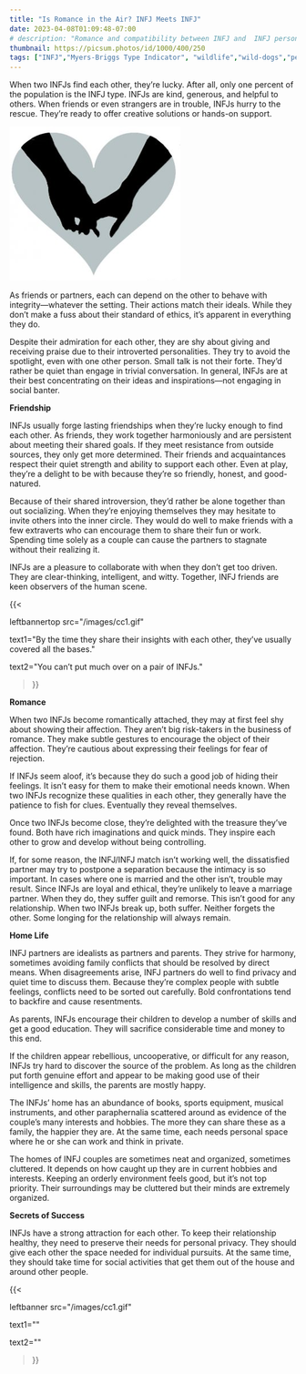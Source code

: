 ```yaml
---
title: "Is Romance in the Air? INFJ Meets INFJ"
date: 2023-04-08T01:09:48-07:00
# description: "Romance and compatibility between INFJ and  INFJ personality types."
thumbnail: https://picsum.photos/id/1000/400/250
tags: ["INFJ","Myers-Briggs Type Indicator", "wildlife","wild-dogs","pets","animal-welfare"]
---
```



<!-- This is **bold** text, and this is *emphasized* text.
![infp_injf table](/infp_injf-table.jpg)
Visit the [Hugo](https://gohugo.io) website! -->

<!-- https://beaconstreetusa.com/wp/is-romance-in-the-air-infj-meets-infj/ -->

When two INFJs find each other, they’re lucky. After all, only one percent of the population is the INFJ type. INFJs are kind, generous, and helpful to others. When friends or even strangers are in trouble, INFJs hurry to the rescue. They’re ready to offer creative solutions or hands-on support.

![Romance](/heart2-300x271.jpg)

As friends or partners, each can depend on the other to behave with integrity—whatever the setting. Their actions match their ideals. While they don’t make a fuss about their standard of ethics, it’s apparent in everything they do.

Despite their admiration for each other, they are shy about giving and receiving praise due to their introverted personalities. They try to avoid the spotlight, even with one other person. Small talk is not their forte. They’d rather be quiet than engage in trivial conversation. In general, INFJs are at their best concentrating on their ideas and inspirations—not engaging in social banter.

**Friendship**

INFJs usually forge lasting friendships when they’re lucky enough to find each other. As friends, they work together harmoniously and are persistent about meeting their shared goals. If they meet resistance from outside sources, they only get more determined. Their friends and acquaintances respect their quiet strength and ability to support each other. Even at play, they’re a delight to be with because they’re so friendly, honest, and good-natured.

Because of their shared introversion, they’d rather be alone together than out socializing. When they’re enjoying themselves they may hesitate to invite others into the inner circle. They would do well to make friends with a few extraverts who can encourage them to share their fun or work. Spending time solely as a couple can cause the partners to stagnate without their realizing it.

INFJs are a pleasure to collaborate with when they don’t get too driven. They are clear-thinking, intelligent, and witty. Together, INFJ friends are keen observers of the human scene. 

{{< 

leftbannertop src="/images/cc1.gif" 

text1="By the time they share their insights with each other, they’ve usually covered all the bases." 

text2="You can’t put much over on a pair of INFJs."

>}}

**Romance**

When two INFJs become romantically attached, they may at first feel shy about showing their affection. They aren’t big risk-takers in the business of romance. They make subtle gestures to encourage the object of their affection. They’re cautious about expressing their feelings for fear of rejection.

If  INFJs seem aloof, it’s because they do such a good job of hiding their feelings. It isn’t easy for them to make their emotional needs known. When two INFJs recognize these qualities in each other, they generally have the patience to fish for clues. Eventually they reveal themselves.

Once two INFJs become close, they’re delighted with the treasure they’ve found. Both have rich imaginations and quick minds. They inspire each other to grow and develop without being controlling.

If, for some reason, the INFJ/INFJ match isn’t working well, the dissatisfied partner may try to postpone a separation because the intimacy is so important. In cases where one is married and the other isn’t, trouble may result. Since INFJs are loyal and ethical, they’re unlikely to leave a marriage partner. When they do, they suffer guilt and remorse. This isn’t good for any relationship. When two INFJs break up, both suffer. Neither forgets the other. Some longing for the relationship will always remain.

**Home Life**

INFJ partners are idealists as partners and parents. They strive for harmony, sometimes avoiding family conflicts that should be resolved by direct means. When disagreements arise, INFJ partners do well to find privacy and quiet time to discuss them. Because they’re complex people with subtle feelings, conflicts need to be sorted out carefully. Bold confrontations tend to backfire and cause resentments.

As parents, INFJs encourage their children to develop a number of skills and get a good education. They will sacrifice considerable time and money to this end.

If the children appear rebellious, uncooperative, or difficult for any reason, INFJs try hard to discover the source of the problem. As long as the children put forth genuine effort and appear to be making good use of their intelligence and skills, the parents are mostly happy.

The INFJs’ home has an abundance of books, sports equipment, musical instruments, and other paraphernalia scattered around as evidence of the couple’s many interests and hobbies. The more they can share these as a family, the happier they are. At the same time, each needs personal space where he or she can work and think in private.

The homes of INFJ couples are sometimes neat and organized, sometimes cluttered. It depends on how caught up they are in current hobbies and interests. Keeping an orderly environment feels good, but it’s not top priority. Their surroundings may be cluttered but their minds are extremely organized.

**Secrets of  Success**

INFJs have a strong attraction for each other. To keep their relationship healthy, they need to preserve their needs for personal privacy. They should give each other the space needed for individual pursuits. At the same time, they should take time for social activities that get them out of the house and around other people.

{{< 

leftbanner src="/images/cc1.gif" 

text1="" 

text2=""

>}}